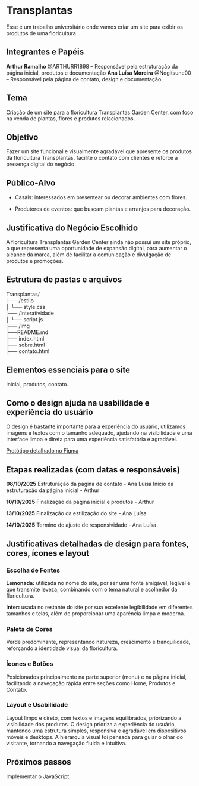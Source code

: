 # Transplantas
Esse é um trabalho universitário onde vamos criar um site para exibir os produtos de uma floricultura

## Integrantes e Papéis
**Arthur Ramalho** @ARTHURR1898 – Responsável pela estruturação da página inicial, produtos e documentação
**Ana Luísa Moreira** @Nogitsune00 – Responsável pela página de contato, design e documentação

## Tema
Criação de um site para a floricultura Transplantas Garden Center, com foco na venda de plantas, flores e produtos relacionados.

## Objetivo
Fazer um site funcional e visualmente agradável que apresente os produtos da floricultura Transplantas, facilite o contato com clientes e reforce a presença digital do negócio.

## Público-Alvo
- Casais: interessados em presentear ou decorar ambientes com flores.

- Produtores de eventos: que buscam plantas e arranjos para decoração.


## Justificativa do Negócio Escolhido
A floricultura Transplantas Garden Center ainda não possui um site próprio, o que representa uma oportunidade de expansão digital, para aumentar o alcance da marca, além de facilitar a comunicação e divulgação de produtos e promoções.

## Estrutura de pastas e arquivos
Transplantas/  
├── /estilo  
│   └── style.css  
├── /interatividade  
│   └── script.js  
├── /img  
├──README.md  
├── index.html                
├── sobre.html             
├── contato.html            

## Elementos essenciais para o site
Inicial, produtos, contato.

## Como o design ajuda na usabilidade e experiência do usuário
O design é bastante importante para a  experiência do usuário,  utilizamos imagens e textos com o tamanho adequado, ajudando na visibilidade e  uma interface limpa e direta para uma experiência satisfatória e agradável.

[Protótipo detalhado no Figma](https://www.figma.com/design/MTeJ6MqGfnK5ulyaLB1oE6/Transplantas?node-id=0-1&t=prtKcw9bp3SQoPoF-1 )

## Etapas realizadas (com datas e responsáveis)
**08/10/2025**
Estruturação da página de contato - Ana Luísa
Início da estruturação da página inicial - Arthur

**10/10/2025**
Finalização da página inicial e produtos - Arthur

**13/10/2025**
Finalização da estilização do site - Ana Luísa

**14/10/2025**
Termino de ajuste de responsividade - Ana Luísa

## Justificativas detalhadas de design para fontes, cores, ícones e layout
### Escolha de Fontes
**Lemonada:** utilizada no nome do site, por ser uma fonte amigável, legível e que transmite leveza, combinando com o tema natural e acolhedor da floricultura.

**Inter:** usada no restante do site por sua excelente legibilidade em diferentes tamanhos e telas, além de proporcionar uma aparência limpa e moderna.

### Paleta de Cores
Verde predominante, representando natureza, crescimento e tranquilidade, reforçando a identidade visual da floricultura.

### Ícones e Botões
Posicionados principalmente na parte superior (menu) e na página inicial, facilitando a navegação rápida entre seções como Home, Produtos e Contato.

### Layout e Usabilidade
Layout limpo e direto, com textos e imagens equilibrados, priorizando a visibilidade dos produtos.
O design prioriza a experiência do usuário, mantendo uma estrutura simples, responsiva e agradável em dispositivos móveis e desktops.
A hierarquia visual foi pensada para guiar o olhar do visitante, tornando a navegação fluida e intuitiva.

## Próximos passos
Implementar o JavaScript.